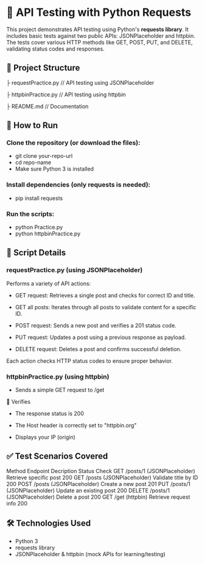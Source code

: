 # 🧪 API Testing with Python Requests
This project demonstrates API testing using Python's **requests library**. It includes basic tests against two public APIs: JSONPlaceholder and httpbin. The tests cover various HTTP methods like GET, POST, PUT, and DELETE, validating status codes and responses.

## 📁 Project Structure
├ requestPractice.py          // API testing using JSONPlaceholder

├ httpbinPractice.py          // API testing using httpbin

├ README.md               // Documentation

## 🚀 How to Run
### Clone the repository (or download the files):
- git clone your-repo-url
- cd repo-name
- Make sure Python 3 is installed

### Install dependencies (only requests is needed):
- pip install requests

### Run the scripts:
- python Practice.py
- python httpbinPractice.py

## 📜 Script Details
### requestPractice.py (using JSONPlaceholder)
Performs a variety of API actions:

- GET request: Retrieves a single post and checks for correct ID and title.

- GET all posts: Iterates through all posts to validate content for a specific ID.

- POST request: Sends a new post and verifies a 201 status code.

- PUT request: Updates a post using a previous response as payload.

- DELETE request: Deletes a post and confirms successful deletion.

Each action checks HTTP status codes to ensure proper behavior.

### httpbinPractice.py (using httpbin)
- Sends a simple GET request to /get

 🔎 Verifies

- The response status is 200

- The Host header is correctly set to "httpbin.org"

- Displays your IP (origin)

## ✅ Test Scenarios Covered
Method	Endpoint	Decription	Status Check
GET	/posts/1 (JSONPlaceholder)	Retrieve specific post	200
GET	/posts (JSONPlaceholder)	Validate title by ID	200
POST	/posts (JSONPlaceholder)	Create a new post	201
PUT	/posts/1 (JSONPlaceholder)	Update an existing post	200
DELETE	/posts/1 (JSONPlaceholder)	Delete a post	200
GET	/get (httpbin)	Retrieve request info	200

## 🛠️ Technologies Used
- Python 3
- requests library
- JSONPlaceholder & httpbin (mock APIs for learning/testing)